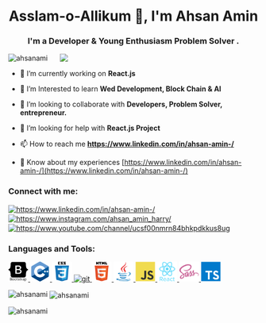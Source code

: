 <h1 align="center">Asslam-o-Allikum 👋, I'm Ahsan Amin</h1>
<h3 align="center">I'm a Developer & Young Enthusiasm Problem Solver .</h3>
<img align="right" alt"Coding"/ width="400" src="https://camo.githubusercontent.com/a4c584bce1c41271485d28f92aaf9f581b3c88b68ca723b6edfd58b4ba988c2b/68747470733a2f2f63646e2e6472696262626c652e636f6d2f75736572732f313138373833362f73637265656e73686f74732f363533393432392f70726f6772616d65722e676966">
<p align="left"> <img src="https://komarev.com/ghpvc/?username=ahsanami&label=Profile%20views&color=0e75b6&style=flat" alt="ahsanami" /> </p>

- 🔭 I’m currently working on **React.js**

- 🌱 I’m Interested to learn **Wed Development, Block Chain & AI**

- 👯 I’m looking to collaborate with **Developers, Problem Solver, entrepreneur.**

- 🤝 I’m looking for help with **React.js Project**

- 📫 How to reach me **https://www.linkedin.com/in/ahsan-amin-/**

- 📄 Know about my experiences [https://www.linkedin.com/in/ahsan-amin-/](https://www.linkedin.com/in/ahsan-amin-/)

<h3 align="left">Connect with me:</h3>
<p align="left">
<a href="https://linkedin.com/in/https://www.linkedin.com/in/ahsan-amin-/" target="blank"><img align="center" src="https://raw.githubusercontent.com/rahuldkjain/github-profile-readme-generator/master/src/images/icons/Social/linked-in-alt.svg" alt="https://www.linkedin.com/in/ahsan-amin-/" height="30" width="40" /></a>
<a href="https://instagram.com/https://www.instagram.com/ahsan_amin_harry/" target="blank"><img align="center" src="https://raw.githubusercontent.com/rahuldkjain/github-profile-readme-generator/master/src/images/icons/Social/instagram.svg" alt="https://www.instagram.com/ahsan_amin_harry/" height="30" width="40" /></a>
<a href="https://www.youtube.com/c/https://www.youtube.com/channel/ucsf00nmrn84bhkpdkkus8ug" target="blank"><img align="center" src="https://raw.githubusercontent.com/rahuldkjain/github-profile-readme-generator/master/src/images/icons/Social/youtube.svg" alt="https://www.youtube.com/channel/ucsf00nmrn84bhkpdkkus8ug" height="30" width="40" /></a>
</p>

<h3 align="left">Languages and Tools:</h3>
<p align="left"> <a href="https://getbootstrap.com" target="_blank" rel="noreferrer"> <img src="https://raw.githubusercontent.com/devicons/devicon/master/icons/bootstrap/bootstrap-plain-wordmark.svg" alt="bootstrap" width="40" height="40"/> </a> <a href="https://www.w3schools.com/cpp/" target="_blank" rel="noreferrer"> <img src="https://raw.githubusercontent.com/devicons/devicon/master/icons/cplusplus/cplusplus-original.svg" alt="cplusplus" width="40" height="40"/> </a> <a href="https://www.w3schools.com/css/" target="_blank" rel="noreferrer"> <img src="https://raw.githubusercontent.com/devicons/devicon/master/icons/css3/css3-original-wordmark.svg" alt="css3" width="40" height="40"/> </a> <a href="https://git-scm.com/" target="_blank" rel="noreferrer"> <img src="https://www.vectorlogo.zone/logos/git-scm/git-scm-icon.svg" alt="git" width="40" height="40"/> </a> <a href="https://www.w3.org/html/" target="_blank" rel="noreferrer"> <img src="https://raw.githubusercontent.com/devicons/devicon/master/icons/html5/html5-original-wordmark.svg" alt="html5" width="40" height="40"/> </a> <a href="https://www.java.com" target="_blank" rel="noreferrer"> <img src="https://raw.githubusercontent.com/devicons/devicon/master/icons/java/java-original.svg" alt="java" width="40" height="40"/> </a> <a href="https://developer.mozilla.org/en-US/docs/Web/JavaScript" target="_blank" rel="noreferrer"> <img src="https://raw.githubusercontent.com/devicons/devicon/master/icons/javascript/javascript-original.svg" alt="javascript" width="40" height="40"/> </a> <a href="https://reactjs.org/" target="_blank" rel="noreferrer"> <img src="https://raw.githubusercontent.com/devicons/devicon/master/icons/react/react-original-wordmark.svg" alt="react" width="40" height="40"/> </a> <a href="https://sass-lang.com" target="_blank" rel="noreferrer"> <img src="https://raw.githubusercontent.com/devicons/devicon/master/icons/sass/sass-original.svg" alt="sass" width="40" height="40"/> </a> <a href="https://www.typescriptlang.org/" target="_blank" rel="noreferrer"> <img src="https://raw.githubusercontent.com/devicons/devicon/master/icons/typescript/typescript-original.svg" alt="typescript" width="40" height="40"/> </a> </p>

<p><img align="left" src="https://github-readme-stats.vercel.app/api/top-langs?username=ahsanami&show_icons=true&locale=en&layout=compact" alt="ahsanami" /></p>

<p>&nbsp;<img align="center" src="https://github-readme-stats.vercel.app/api?username=ahsanami&show_icons=true&locale=en" alt="ahsanami" /></p>

<p><img align="center" src="https://github-readme-streak-stats.herokuapp.com/?user=ahsanami&" alt="ahsanami" /></p>
